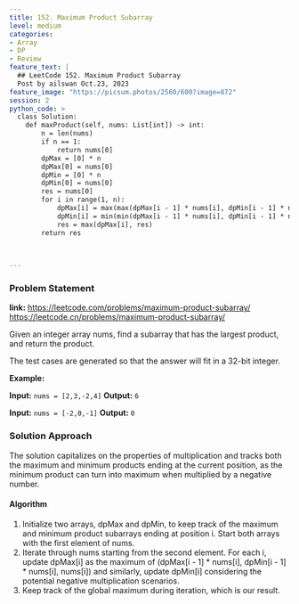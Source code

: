 ```yaml
---
title: 152. Maximum Product Subarray
level: medium
categories:
- Array
- DP
- Review
feature_text: |
  ## LeetCode 152. Maximum Product Subarray
  Post by ailswan Oct.23, 2023
feature_image: "https://picsum.photos/2560/600?image=872"
session: 2
python_code: >
  class Solution:
    def maxProduct(self, nums: List[int]) -> int:
        n = len(nums)
        if n == 1:
            return nums[0]
        dpMax = [0] * n
        dpMax[0] = nums[0]
        dpMin = [0] * n
        dpMin[0] = nums[0]
        res = nums[0]
        for i in range(1, n):
            dpMax[i] = max(max(dpMax[i - 1] * nums[i], dpMin[i - 1] * nums[i]), nums[i])
            dpMin[i] = min(min(dpMax[i - 1] * nums[i], dpMin[i - 1] * nums[i]), nums[i])
            res = max(dpMax[i], res)
        return res

        
   
---
```


### Problem Statement
**link:**
https://leetcode.com/problems/maximum-product-subarray/
https://leetcode.cn/problems/maximum-product-subarray/
 
Given an integer array nums, find a 
subarray
 that has the largest product, and return the product.

The test cases are generated so that the answer will fit in a 32-bit integer.

**Example:**

**Input:** `nums = [2,3,-2,4]`
**Output:** `6`
 
**Input:** `nums = [-2,0,-1]`
**Output:** `0`
 

### Solution Approach
The solution capitalizes on the properties of multiplication and tracks both the maximum and minimum products ending at the current position, as the minimum product can turn into maximum when multiplied by a negative number.

#### Algorithm
1. Initialize two arrays, dpMax and dpMin, to keep track of the maximum and minimum product subarrays ending at position i. Start both arrays with the first element of nums.
2. Iterate through nums starting from the second element. For each i, update dpMax[i] as the maximum of (dpMax[i - 1] * nums[i], dpMin[i - 1] * nums[i], nums[i]) and similarly, update dpMin[i] considering the potential negative multiplication scenarios.
3. Keep track of the global maximum during iteration, which is our result.